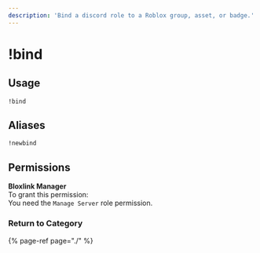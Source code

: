 ```yaml
---
description: 'Bind a discord role to a Roblox group, asset, or badge.'
---
```


# !bind

## Usage

```text
!bind
```

## Aliases

```text
!newbind
```

## Permissions

**Bloxlink Manager**  
To grant this permission:  
You need the `Manage Server` role permission.

### Return to Category

{% page-ref page="./" %}

